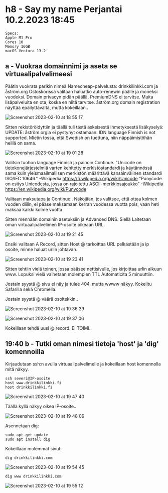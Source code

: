 # h8 - Say my name Perjantai 10.2.2023 18:45

    Specs:
    Apple M1 Pro
    Cores 10
    Memory 16GB
    macOS Ventura 13.2
    
    
## a - Vuokraa domainnimi ja aseta se virtuaalipalvelimeesi

Päätin vuokrata parikin nimeä Namecheap-palvelusta: drinkkilinkki.com ja åström.org
Ostoskorissa valitaan haluatko auto-renewin päälle ja moneksi vuodeksi.
Domain privacyn pidän päällä. PremiumDNS ei tarvitse.
Muita lisäpalveluita en ota, koska en niitä tarvitse.
åström.org domain registration näyttää epäilyttävältä, mutta kokeillaan..



![Screenshot 2023-02-10 at 18 55 17](https://user-images.githubusercontent.com/104775534/218150163-60f0cb0a-d4e4-46b7-ad6c-47aa482ef444.png)

Sitten rekistöröidyttiin ja täällä tuli tästä äskeisestä ihmetyksestä lisäkyselyä: UPDATE: åström.orgia ei pystynyt ostamaan: IDN language Finnish is not supported. Mietin tossa, että Swedish on tuettuna, niin näppäimistöhän heillä on sama.

![Screenshot 2023-02-10 at 19 01 28](https://user-images.githubusercontent.com/104775534/218151673-fa2e352c-12a0-4d62-af8d-9e7af9b1023e.png)

Valitsin tuohon language Finnish ja painoin Continue.
"Unicode on tietokonejärjestelmiä varten kehitetty merkistöstandardi ja käytännössä sama kuin yleismaailmallisen merkistön määrittävä kansainvälinen standardi ISO/IEC 10646." -Wikipedia https://fi.wikipedia.org/wiki/Unicode
"Punycode on esitys Unicodesta, jossa on rajoitettu ASCII-merkkiosajoukko" -Wikipedia https://en.wikipedia.org/wiki/Punycode


Valitaan maksutapa ja Continue..
Näköjään, jos valitsee, että ottaa kolmen vuoden diilin, ei pääse maksamaan kerran vuodessa vuotta pois, vaan heti maksaa kaikki kolme vuotta.

Sitten mennään domainin asetuksiin ja Advanced DNS. Siellä Laitetaan oman virtuaalipalvelimen IP-osoite oikeaan URL.


![Screenshot 2023-02-10 at 19 21 45](https://user-images.githubusercontent.com/104775534/218155771-68a16f24-1724-4ca2-9b0b-3cfd667fab9e.png)

Ensiki valitaan A Record, sitten Host @ tarkoittaa URL pelkästään ja ip osoite, minne haluat urlin johtavan. 


![Screenshot 2023-02-10 at 19 23 41](https://user-images.githubusercontent.com/104775534/218156161-a056dbcb-e8ed-4a2a-be2e-8f5d3334638a.png)

Sitten tehtiin vielä toinen, jossa pääsee nettisivulle, jos kirjoittaa urlin alkuun www.
Lopuksi vielä vaihetaan molempien TTL Automaticita 5 minuuttiin. 

Jostain syystä @ sivu ei näy ja tulee 404, mutta wwww näkyy. 
Kokeiltu Safarilla sekä Chromella.

Jostain syystä @ väärä osoitekkin..

![Screenshot 2023-02-10 at 19 36 39](https://user-images.githubusercontent.com/104775534/218158613-18db4aab-fdff-480a-b87e-6c3b82a132f7.png)

![Screenshot 2023-02-10 at 19 37 06](https://user-images.githubusercontent.com/104775534/218158700-06461732-fd58-440c-ac0e-9650027601a7.png)

Kokeillaan tehdä uusi @ record. EI TOIMI.

## 19:40 b - Tutki oman nimesi tietoja 'host' ja 'dig' komennoilla

Kirjaudutaan ssh:n avulla virtuaalipalvelimelle ja kokeillaan host komennolla mitä näkyy.

    ssh severi@IP-osoite
    host www.drinkkilinkki.fi
    host drinkkilinkki.fi
  
![Screenshot 2023-02-10 at 19 47 40](https://user-images.githubusercontent.com/104775534/218160644-3c285652-2315-427e-8d50-2e082cd0140e.png)

Täällä kyllä näkyy oikea IP-osoite..

![Screenshot 2023-02-10 at 19 48 09](https://user-images.githubusercontent.com/104775534/218160738-6505cf9f-f6df-4d6f-9221-2f483fc500e5.png)


Asennetaan dig: 

    sudo apt-get update
    sudo apt install dig

Kokeillaan molemmat sivut:

    dig drinkkilinkki.com

![Screenshot 2023-02-10 at 19 54 45](https://user-images.githubusercontent.com/104775534/218162001-48803126-ec61-4f19-b2cd-316a7b953219.png)

    dig www drinkkilinkki.com

![Screenshot 2023-02-10 at 19 55 12](https://user-images.githubusercontent.com/104775534/218162071-163ee1db-5a38-40cb-bc27-b59bd795b6cc.png)

